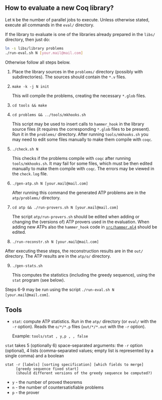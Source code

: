 How to evaluate a new Coq library?
----------------------------------

Let `N` be the number of parallel jobs to execute. Unless otherwise
stated, execute all commands in the `eval/` directory.

If the library to evaluate is one of the libraries already prepared in
the `libs/` directory, then just do:

```bash
ln -s libs/library problems
./run-eval.sh N [your.mail@mail.com]
```

Otherwise follow all steps below.

1. Place the library sources in the `problems/` directory (possibly
   with subdirectories). The sources should contain the `*.v` files.

2. `make -k -j N init`

   This will compile the problems, creating the necessary `*.glob`
   files.

3. `cd tools && make`

4. `cd problems && ../tools/mkhooks.sh`

   This script may be used to insert calls to `hammer_hook` in the
   library source files (it requires the corresponding `*.glob` files
   to be present). Run it in the `problems/` directory. After running
   `tools/mkhooks.sh` you may need to edit some files manually to make
   them compile with `coqc`.

5. `./check.sh N`

   This checks if the problems compile with `coqc` after running
   `tools/mkhooks.sh`. It may fail for some files, which must be then
   edited manually to make them compile with `coqc`. The errors may be
   viewed in the `check.log` file.

6. `./gen-atp.sh N [your.mail@mail.com]`

   After running this command the generated ATP problems are in the
   `atp/problems/` directory.

7. `cd atp && ./run-provers.sh N [your.mail@mail.com]`

   The script `atp/run-provers.sh` should be edited when adding or
   changing the (versions of) ATP provers used in the evaluation. When
   adding new ATPs also the `hammer_hook` code in
   [`src/hammer.ml4`](../src/hammer.ml4) should be edited.

8. `./run-reconstr.sh N [your.mail@mail.com]`

After executing these steps, the reconstruction results are in the
`out/` directory. The ATP results are in the `atp/o/` directory.

9. `./gen-stats.sh`

   This computes the statistics (including the greedy sequence), using
   the `stat` program (see below).

Steps 6-9 may be run using the script `./run-eval.sh N [your.mail@mail.com]`.

Tools
-----

* `stat`: compute ATP statistics. Run in the `atp/` directory (or
    `eval/` with the `-r` option). Reads the `o/*/*.p` files
    (`out/*/*.out` with the `-r` option).

  Example: `tools/stat , y,p , , false`

`stat` takes 5 (optionally 6) space-separated arguments: the `-r`
option (optional), 4 lists (comma-separated values; empty list is
represented by a single comma) and a boolean

```
stat -r [labels] [sorting specification] [which fields to merge]
     [greedy sequence fixed start]
     (should different versions of the greedy sequence be computed?)
```

- `y` - the number of proved theorems
- `n` - the number of countersatisfiable problems
- `p` - the prover
